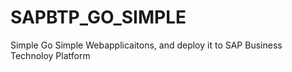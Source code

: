 # SAPBTP_GO_SIMPLE
Simple Go Simple Webapplicaitons, and deploy it to SAP Business Technoloy Platform
